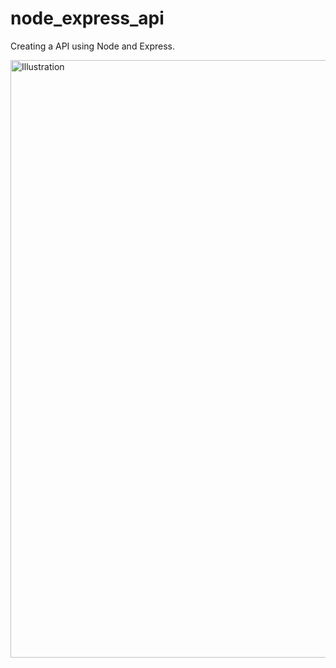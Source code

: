 # node_express_api
Creating a API using Node and Express.

<img width="956" alt="Illustration" src="file:///C:/Users/yuval/Desktop/%D7%9C%D7%9C%D7%90%20%D7%A9%D7%9D.jpg">
